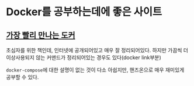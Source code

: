 # Docker를 공부하는데에 좋은 사이트

## [가장 빨리 만나는 도커](http://pyrasis.com/private/2014/11/30/publish-docker-for-the-really-impatient-book)

초심자를 위한 책인데, 인터넷에 공개되어있고 매우 잘 정리되어있다. 하지만 가끔씩 더 이상사용되지 않는 커맨드가 정리되어있는 경우도 있다(docker link부분)

`docker-compose`에 대한 설명이 없는 것이 다소 아쉽지만, 핸즈온으로 매우 재미있게 공부할 수 있다.

